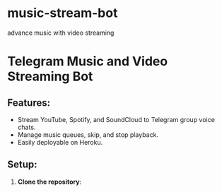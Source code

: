 # music-stream-bot
advance music with video streaming
# Telegram Music and Video Streaming Bot

## Features:
- Stream YouTube, Spotify, and SoundCloud to Telegram group voice chats.
- Manage music queues, skip, and stop playback.
- Easily deployable on Heroku.

## Setup:

1. **Clone the repository**:

